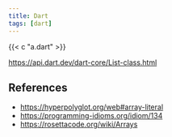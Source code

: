 ```yaml
---
title: Dart
tags: [dart]
---
```


{{< c "a.dart" >}}

<https://api.dart.dev/dart-core/List-class.html>

## References

- <https://hyperpolyglot.org/web#array-literal>
- <https://programming-idioms.org/idiom/134>
- <https://rosettacode.org/wiki/Arrays>
